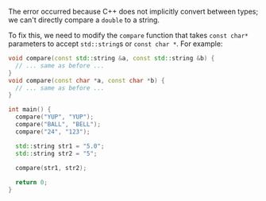 The error occurred because C++ does not implicitly convert between types; we can't directly compare a `double` to a string.

To fix this, we need to modify the `compare` function that takes `const char*` parameters to accept `std::string`s or `const char *`. For example:

```cpp
void compare(const std::string &a, const std::string &b) {
  // ... same as before ...
}
void compare(const char *a, const char *b) {
  // ... same as before ...
}

int main() {
  compare("YUP", "YUP");
  compare("BALL", "BELL");
  compare("24", "123");

  std::string str1 = "5.0";
  std::string str2 = "5";

  compare(str1, str2);
  
  return 0;
}
```
